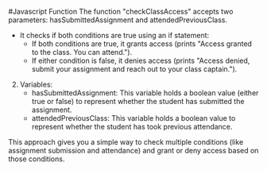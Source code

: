 #Javascript Function
The function "checkClassAccess" accepts two parameters: hasSubmittedAssignment and  attendedPreviousClass.
   - It checks if both conditions are true using an if statement:
     - If both conditions are true, it grants access (prints "Access granted to the class. You can attend.").
     - If either condition is false, it denies access (prints "Access denied, submit your assignment and reach out to your class captain.").

2. Variables:
   - hasSubmittedAssignment: This variable holds a boolean value (either true or false) to represent whether the student has submitted the assignment.
   -  attendedPreviousClass: This variable holds a boolean value to represent whether the student has took previous attendance.

This approach gives you a simple way to check multiple conditions (like assignment submission and attendance) and grant or deny access based on those conditions. 

